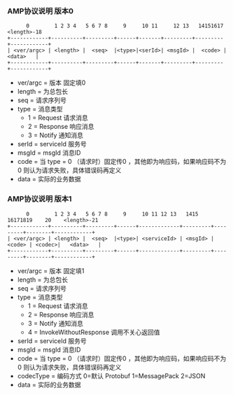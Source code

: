 ### AMP协议说明 版本0

```
      0        1 2 3 4   5 6 7 8     9     10 11     12 13   14151617 <length>-18
+------------+----------+---------+------+-------+---------+---------+------------+
| <ver/argc> | <length> |  <seq>  |<type>|<serId>| <msgId> |  <code> |   <data>   |
+------------+----------+---------+------+-------+---------+---------+------------+
```

+ ver/argc = 版本 固定填0
+ length = 为总包长
+ seq  = 请求序列号
+ type = 消息类型
	* 1 = Request 请求消息
	* 2 = Response 响应消息
	* 3 = Notify 通知消息
+ serId = serviceId  服务号
+ msgId = msgId 消息ID
+ code = 当 type = 0 （请求时）固定传0 ，其他即为响应码，如果响应码不为0 则认为请求失败，具体错误码再定义
+ data = 实际的业务数据


### AMP协议说明 版本1

```
      0        1 2 3 4   5 6 7 8     9     10 11 12 13   1415      16171819    20    <length>-21
+------------+----------+---------+------+-------------+---------+---------+--------+------------+
| <ver/argc> | <length> |  <seq>  |<type>| <serviceId> | <msgId> |  <code> | <codec>|   <data>   |
+------------+----------+---------+------+-------------+---------+---------+--------+------------+
```

+ ver/argc = 版本 固定填1
+ length = 为总包长
+ seq  = 请求序列号
+ type = 消息类型
    * 1 = Request 请求消息
    * 2 = Response 响应消息
    * 3 = Notify 通知消息
    * 4 = InvokeWithoutResponse 调用不关心返回值
+ serId = serviceId  服务号
+ msgId = msgId 消息ID
+ code = 当 type = 0 （请求时）固定传0 ，其他即为响应码，如果响应码不为0 则认为请求失败，具体错误码再定义
+ codecType = 编码方式 0=默认 Protobuf 1=MessagePack 2=JSON
+ data = 实际的业务数据
